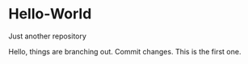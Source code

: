# Hello-World
Just another repository

Hello, things are branching out.
Commit changes.
This is the first one.

